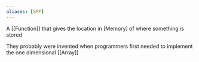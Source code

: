 ```yaml
---
aliases: [SMF]
---
```


A [[Function]] that gives the location in [Memory] of where something is stored

They probably were invented when programmers first needed to implement the one dimensional [[Array]]
